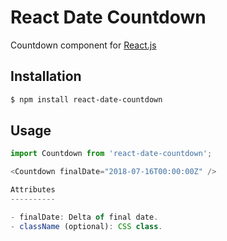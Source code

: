 React Date Countdown
==============

Countdown component for [React.js](http://facebook.github.io/react/)

Installation
------------

```sh
$ npm install react-date-countdown
```

Usage
-----

```javascript
import Countdown from 'react-date-countdown';

<Countdown finalDate="2018-07-16T00:00:00Z" />

Attributes
----------

- finalDate: Delta of final date.
- className (optional): CSS class.
